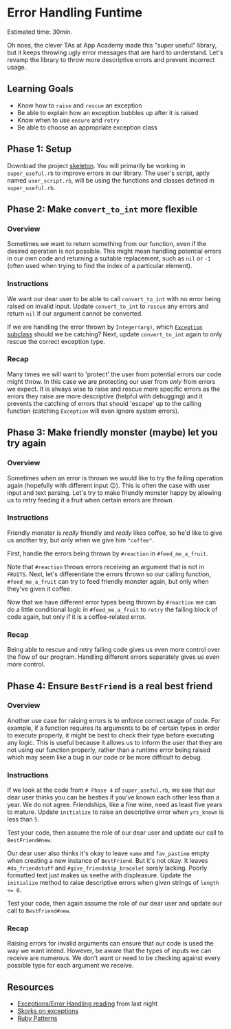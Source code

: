 # Error Handling Funtime

Estimated time: 30min.

Oh noes, the clever TAs at App Academy made this "super useful" library, but it keeps throwing ugly error messages that are hard to understand. Let's revamp the library to throw more descriptive errors and prevent incorrect usage.

## Learning Goals
* Know how to `raise` and `rescue` an exception
* Be able to explain how an exception bubbles up after it is raised
* Know when to use `ensure` and `retry`
* Be able to choose an appropriate exception class

## Phase 1: Setup
Download the project [skeleton][skeleton]. You will primarily be working in `super_useful.rb` to improve errors in our library. The user's script, aptly named `user_script.rb`, will be using the functions and classes defined in `super_useful.rb`.

## Phase 2: Make `convert_to_int` more flexible

### Overview
Sometimes we want to return something from our function, even if the desired operation is not possible. This might mean handling potential errors in our own code and returning a suitable replacement, such as `nil` or `-1` (often used when trying to find the index of a particular element).

### Instructions
We want our dear user to be able to call `convert_to_int` with no error being raised on invalid input. Update `convert_to_int` to `rescue` any errors and return `nil` if our argument cannot be converted.

If we are handling the error thrown by `Integer(arg)`, which [`Exception` subclass][exception-types] should we be catching? Next, update `convert_to_int` again to only rescue the correct exception type.

### Recap
Many times we will want to 'protect' the user from potential errors our code might throw. In this case we are protecting our user from *only* from errors we expect. It is always wise to raise and rescue more specific errors as the errors they raise are more descriptive (helpful with debugging) and it prevents the catching of errors that should 'escape' up to the calling function (catching `Exception` will even ignore system errors).

## Phase 3: Make friendly monster (maybe) let you try again

### Overview
Sometimes when an error is thrown we would like to try the failing operation again (hopefully with different input :wink:). This is often the case with user input and text parsing. Let's try to make friendly monster happy by allowing us to retry feeding it a fruit when certain errors are thrown.

### Instructions
Friendly monster is *really* friendly and *really* likes coffee, so he'd like to give us another try, but only when we give him `"coffee"`.

First, handle the errors being thrown by `#reaction` in `#feed_me_a_fruit`.

Note that `#reaction` throws errors receiving an argument that is not in `FRUITS`. Next, let's differentiate the errors thrown so our calling function, `#feed_me_a_fruit` can try to feed friendly monster again, but only when they've given it coffee.

Now that we have different error types being thrown by `#reaction` we can do a little conditional logic in `#feed_me_a_fruit` to `retry` the failing block of code again, but only if it is a coffee-related error.

### Recap
Being able to rescue and retry failing code gives us even more control over the flow of our program. Handling different errors separately gives us even more control.

## Phase 4: Ensure `BestFriend` is a real best friend

### Overview
Another use case for raising errors is to enforce correct usage of code. For example, if a function requires its arguments to be of certain types in order to execute properly, it might be best to check their type before executing any logic. This is useful because it allows us to inform the user that they are not using our function properly, rather than a runtime error being raised which may seem like a bug in our code or be more difficult to debug.

### Instructions
If we look at the code from `# Phase 4` of `super_useful.rb`, we see that our dear user thinks you can be besties if you've known each other less than a year. We do not agree. Friendships, like a fine wine, need as least five years to mature. Update `initialize` to raise an descriptive error when `yrs_known` is less than `5`.

Test your code, then assume the role of our dear user and update our call to `BestFriend#new`.

Our dear user also thinks it's okay to leave `name` and `fav_pastime` empty when creating a new instance of `BestFriend`. But it's not okay. It leaves `#do_friendstuff` and `#give_friendship_bracelet` sorely lacking. Poorly formatted text just makes us seethe with displeasure. Update the `initialize` method to raise descriptive errors when given strings of `length <= 0`.

Test your code, then again assume the role of our dear user and update our call to `BestFriend#new`.

### Recap
Raising errors for invalid arguments can ensure that our code is used the way we want intend. However, be aware that the types of inputs we can receive are numerous. We don't want or need to be checking against every possible type for each argument we receive.

## Resources

* [Exceptions/Error Handling reading][error-reading] from last night
* [Skorks on exceptions][skorks-exceptions]
* [Ruby Patterns][Ruby-Patterns]

[skeleton]:./skeleton.zip
[exception-types]:https://ruby-doc.org/core-2.2.0/Exception.html
[error-reading]:../../readings/errors.md
[skorks-exceptions]:http://www.skorks.com/2009/09/ruby-exceptions-and-exception-handling/
[Ruby-Patterns]:https://github.com/adomokos/DesignPatterns-Ruby/
